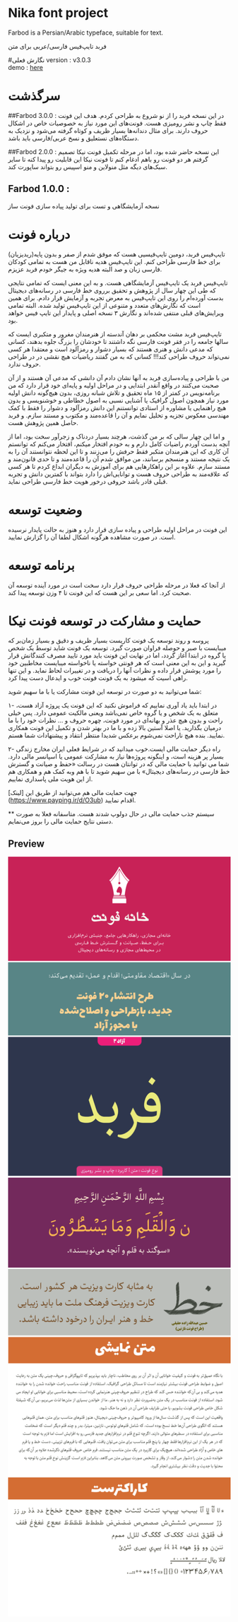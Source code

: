 # Nika font project

Farbod is a  Persian/Arabic typeface, suitable for text.

فربد تایپ‌فیس فارسی/عربی برای متن

#نگارش فعلی
 version : v3.0.3   
 demo : [here](http://font-store.github.io/font-farboad/online/)


# سرگذشت

##Farbod 3.0.0 :
 در این نسخه فربد را از نو شروع به طراحی کردم. هدف این فونت فقط چاپ و نشر رومیزی هست. فونت‌های این مورد نیاز به خصوصیات خاص در اشکال حروف دارند. برای مثال دندانه‌ها بسیار ظریف و کوتاه گرفته می‌شود و نزدیک به دستگاه‌های نستعلیق و نسخ عربی/فارسی باید باشد.

 
##Farbod 2.0.0 :
 این نسخه حاضر شده بود، اما در مرحله تکمیل فونت نیکا تصمیم گرفتم هر دو فونت رو باهم ادغام کنم تا فونت نیکا این قابلیت رو پیدا کنه تا سایر سبک‌های دیگه مثل منولاین و منو اسپیس رو  بتواند ساپورت کند.

## Farbod 1.0.0 :
 نسخه آزمایشگاهی  و تست برای تولید پیاده سازی فونت ساز

# درباره فونت
تایپ‌فیس فربد، دومین تایپ‌فیسیی هست که موفق شدم از صفر و بدون پایه(ریدیزیان)  برای خط فارسی طراحی کنم. این تایپ‌فیس هدیه ناقابل من هست به تمامی کودکان فارسی زبان و صد البته هدیه ویژه به جیگر خودم فربد عزیزم.

تایپ‌فیس فربد یک تایپ‌فیس آزمایشگاهی هست. و به این معنی ایست که تمامی نتایجی که طی این چهار سال از پژوهش و تحقیق برروی خط فارسی در رسانه‌های دیجیتال بدست آورده‌ام را روی این تایپ‌فیس به معرض تجربه و آزمایش قرار ‌دادم. برای همین است که نگارش‌های متعدد و متنوعی از این تایپ‌فیس تولید شده. البته تمامی ویرایش‌های قبلی منتفی شده‌اند و نگارش ۳ نسخه اصلی و پایدار این تایپ فیس خواهد بود.

تایپ‌فیس فربد مشت محکمی بر دهان آندسته از هنرمندان مغرور و متکبری ایست که سالها جامعه را در فقر فونت فارسی نگه داشتند تا خودشان را بزرگ جلوه بدهند، کسانی که مدعی دانش و هنری هستند که بسیار دشوار و رمزآلود است و معتقدا هر کسی نمی‌تواند حروف طراحی کند!!! کسانی که به من گفتند ریاضیات هیچ نقشی در در طراحی حروف ندارد.

من با طراحی و پیاده‌سازی فربد به آنها نشان دادم آن دانشی که مدعی‌ آن هستند و از آن صحبت می‌کنند در واقع آنقدر ابتدایی و در مراحل اولیه و پایه‌ای خود قرار دارد که من برنامه‌نویس در کمتر از ۱۵ ماه تحقیق و تلاش شبانه روزی، بدون هیچ‌گونه دانش اولیه مورد نیاز همچون اصول گرافیک یا آشنایی نسبی به اصول خطاطی و خوشنویسی و بدون هیچ راهنمایی یا مشاوره از استادی توانستنم این دانش رمز‌آلود و دشوار را فقط با کمک مهندسی معکوس تجزیه و تحلیل نمایم و آن را قاعده‌مند و مکتوب و مستند سازم. و فربد حاصل همین پژوهش هست.

و اما این چهار سالی که بر من گذشت، هرچند بسیار دردناک و زجرآور سخت بود، اما از آنچه بدست آوردم راضیات کامل دارم و به خودم افتخار میکنم، افتخار می‌کنم که توانستم آن کاری که این هنرمندان متکبر فقط حرفش‌ را می‌زنند و تا این لحظه نتوانستند آن را به یک نتیجه مستند و منسجم برسانند، من موافق شدم آن را قاعده‌مند و تا حدی قانون‌مند و مستند سازم. علاوه بر این‌ راهکار‌هایی هم برای آموزش به دیگران ابداع کردم تا هر کسی که علاقه‌مند به طراحی حروف هست و توانایی‌اش را دارد بتواند با کمترین دانش و تجربه قبلی قادر باشد حروفی درخور هویت خط فارسی طراحی نماید.


# وضعیت توسعه

این فونت در مراحل اولیه طراحی و پیاده سازی قرار دارد و هنوز به حالت پایدار نرسیده است.
در صورت مشاهده هرگونه اشکال لطفا آن را گزارش نمایید.

# برنامه توسعه

از آنجا که فعلا در مرحله طراحی حروف قرار دارد سخت است در مورد آینده توسعه آن صحبت کرد. اما سعی بر این هست که این فونت تا ۴ وزن توسعه پیدا کند.


# حمایت و مشارکت در توسعه فونت نیکا

پروسه و روند توسعه یک فونت کاریست بسیار ظریف و دقیق و بسیار زمان‌بر که میبایست با صبر و حوصله فراوان صورت گیرد. توسعه یک فونت شاید توسط یک شخص یا گروه در ابتدا آغاز گردد، اما در نهایت این فونت باید مورد تایید مصرف کنندگانش قرار گیرید و این به این معنی است که هر فونتی خواسته یا ناخواسته میبایست مخاطبین خود را مورد پوشش قرار داده  و نظرات آنها را دریافت و در تغییرات لحاظ نماید. و این تنها راهی اسیت که میشود به یک فونت فونت خوب و ایدعال دست پیدا کرد.

شما می‌توانید به دو صورت در توسعه این فونت مشارکت یا با ما سهیم شوید:

۱- در ابتدا باید یاد آوری نماییم که فراموش نکنید که این فونت یک پروژه آزاد هست، متعلق به یک شخص و یا گروه خاص نمی‌باشد ویعنی مالکیت عمومی دارد. پس خیلی راحت و بدون هیچ عذر و بهانه‌ای در مورد فونت، چهره حروف  و … نظرات خود را با ما درمیان بگذارید. یا اصلا آستین بالا زده و با ما در بهتر شدن و تکمیل این فونت همکاری نمایید. بنده هیچ ناراحت نمی‌شوم برعکس شدیدا منتظر انتقاد و پیشنهادات شما هستم.


۲- راه دیگر حمایت مالی ایست.خوب میدانید که در شرایط فعلی ایران مخارج زندگی بسیار پر هزینه است، و اینگونه پروژه‌ها نیاز به مشارکت عمومی یا اسپانسر مالی دارد.  شما می توانید با حمایت مالی که در توانتان هست در رسالت «حفظ و صیانت و گسترش خط فارسی در رسانه‌های دیجیتال» با من سهیم شوید تا با هم وبه کمک هم و  همکاری هم از این هویت ملی پاسداری نماییم.

جهت حمایت مالی هم می‌توانید از طریق این [لینک]   (https://www.payping.ir/d/O3ub) اقدام نمایید.

** سیستم جذب حمایت مالی در حال دولوپ شدند هست. متاسفانه فعلا به صورت دستی نتایج حمایت مالی را بروز می‌نمایم.






## Preview
![Intro](docs/cell1.png)
![Intro](docs/cell2.png)
![Intro](docs/cell3.png)
![Intro](docs/cell4.png)
![Intro](docs/cell5.png)
![Intro](docs/cell6.png)
![Intro](docs/cell8.png)
